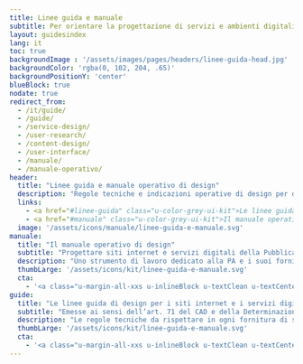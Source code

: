 ```yaml
---
title: Linee guida e manuale
subtitle: Per orientare la progettazione di servizi e ambienti digitali partendo dalle effettive esigenze degli utenti.
layout: guidesindex
lang: it
toc: true
backgroundImage : '/assets/images/pages/headers/linee-guida-head.jpg'
backgroundColor: 'rgba(0, 102, 204, .65)'
backgroundPositionY: 'center'
blueBlock: true
nodate: true
redirect_from:
  - /it/guide/
  - /guide/
  - /service-design/
  - /user-research/
  - /content-design/
  - /user-interface/
  - /manuale/
  - /manuale-operativo/
header:
  title: "Linee guida e manuale operativo di design"
  description: "Regole tecniche e indicazioni operative di design per definire e orientare la progettazione e la realizzazione di siti e servizi digitali della Pubblica Amministrazione"
  links:
    - <a href="#linee-guida" class="u-color-grey-ui-kit">Le linee guida</a>
    - <a href="#manuale" class="u-color-grey-ui-kit">Il manuale operativo di design</a>
  image: '/assets/icons/manuale/linee-guida-e-manuale.svg'
manuale:
  title: "Il manuale operativo di design"
  subtitle: "Progettare siti internet e servizi digitali della Pubblica Amministrazione"
  description: "Uno strumento di lavoro dedicato alla PA e i suoi fornitori, ha l’obiettivo di fornire indicazioni operative a supporto della progettazione e della realizzazione dei punti di contatto digitali verso il cittadino."
  thumbLarge: '/assets/icons/kit/linee-guida-e-manuale.svg'
  cta:
    - '<a class="u-margin-all-xxs u-inlineBlock u-textClean u-textCenter u-borderRadius-s u-background-teal-60 u-color-grey-ui-kit u-padding-all-s u-padding-right-l u-padding-left-l u-text-r-xxs u-borderShadow-m" aria-label="Leggi il manuale su Docs Italia (link esterno)" href="https://docs.italia.it/docs/manuale-operativo-design-docs" target="_blank"><span class="u-text-r-xxs u-textUppercase u-textWeight-700">Leggi il manuale su Docs Italia</span></a>'
guide:
  title: "Le linee guida di design per i siti internet e i servizi digitali della PA"
  subtitle: "Emesse ai sensi dell’art. 71 del CAD e della Determinazione AGID n. 160 del 2018"
  description: "Le regole tecniche da rispettare in ogni fornitura di siti e servizi digitali per la Pubblica Amministrazione. Hanno l'obiettivo di migliorare la qualità della progettazione e ottimizzare l'esperienza digitale dei cittadini."
  thumbLarge: '/assets/icons/kit/linee-guida-e-manuale.svg'
  cta:
    - '<a class="u-margin-all-xxs u-inlineBlock u-textClean u-textCenter u-borderRadius-s u-background-teal-60 u-color-grey-ui-kit u-padding-all-s u-padding-right-l u-padding-left-l u-text-r-xxs u-borderShadow-m" aria-label="Leggi le Linee guida su Docs Italia (link esterno)" href="https://docs.italia.it/italia/design/lg-design-servizi-web/" target="_blank"><span class="u-text-r-xxs u-textUppercase u-textWeight-700">Leggi le Linee guida su Docs Italia</span></a>'
---
```

